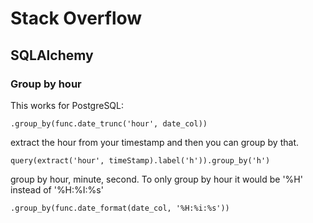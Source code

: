 # Stack Overflow

## SQLAlchemy

### Group by hour

This works for PostgreSQL:

    .group_by(func.date_trunc('hour', date_col))

extract the hour from your timestamp and then you can group by that.

    query(extract('hour', timeStamp).label('h')).group_by('h')

group by hour, minute, second. To only group by hour it would be '%H' instead of '%H:%I:%s'

    .group_by(func.date_format(date_col, '%H:%i:%s'))